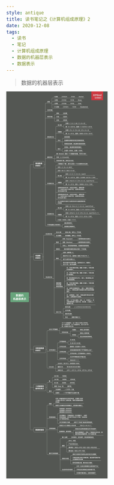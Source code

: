 ```yaml
---
style: antique
title: 读书笔记之《计算机组成原理》2
date: 2020-12-08
tags:
  - 读书
  - 笔记
  - 计算机组成原理
  - 数据的机器层表示
  - 数据表示
---
```


> 数据的机器层表示

![知识点梳理（右键在新窗口单独查看）](Computer-Organization-2-Representing-Information/key-knowlages.png '=950px-500px')
